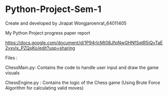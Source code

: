 # Python-Project-Sem-1
Create and developed by Jirapat Wongjaroenrat_64011405

My Python Project progress paper report

https://docs.google.com/document/d/1P94rIcMt08JfpNwGHNfSqtR5iQyTaE2yxylx_PZQxKo/edit?usp=sharing


Files :

ChessMain.py:       Contains the code to handle user input and draw the game visuals

ChessEngine.py :     Contains the logic of the Chess game (Using Brute Force Algorithm for calculating valid moves)
